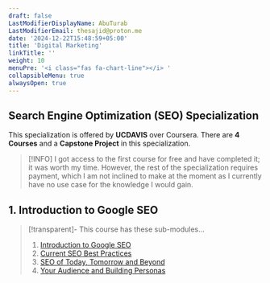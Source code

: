 ```yaml
---
draft: false
LastModifierDisplayName: AbuTurab
LastModifierEmail: thesajid@proton.me
date: '2024-12-22T15:48:59+05:00'
title: 'Digital Marketing'
linkTitle: ''
weight: 10
menuPre: '<i class="fas fa-chart-line"></i> '
collapsibleMenu: true
alwaysOpen: true
---
```


## Search Engine Optimization (SEO) Specialization

This specialization is offered by **UCDAVIS** over Coursera. There are **4 Courses** and a **Capstone Project** in this specialization.

> [!INFO]
> I got access to the first course for free and have completed it; it was worth my time. However, the rest of the specialization requires payment, which I am not inclined to make at the moment as I currently have no use case for the knowledge I would gain. 

## 1. Introduction to Google SEO

>[!transparent]- This course has these sub-modules...
> 
> 1. [Introduction to Google SEO](/digital-marketing/seo-specialization/intro-to-google-seo/introduction-to-google-seo)
> 2. [Current SEO Best Practices](/digital-marketing/seo-specialization/intro-to-google-seo/current-seo-best-practices)
> 3. [SEO of Today, Tomorrow and Beyond](/digital-marketing/seo-specialization/intro-to-google-seo/seo-of-today-tomorrow-and-beyond)
> 4. [Your Audience and Building Personas](/digital-marketing/seo-specialization/intro-to-google-seo/your-audience-and-building-personas)
